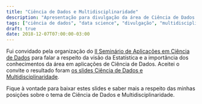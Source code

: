```yaml
---
title: "Ciência de Dados e Multidisciplinaridade"
description: "Apresentação para divulgação da área de Ciência de Dados sob a ótica da Estatística"
tags: ["ciência de dados", "data science", "divulgação", "multidisciplinaridade"]
draft: true
date: 2018-12-07T07:00:00-03:00
---
```


Fui convidado pela organização do [II Seminário de Aplicações em Ciência de Dados](http://datascience.dca.ufrn.br) para falar a respeito da visão da Estatística e a importância dos conhecimentos da área em aplicações de Ciência de Dados. Aceitei o convite o resultado foram [os slides Ciência de Dados e Multidisciplinaridade](/images/minicursos/ii-seminario-ciencia-de-dados-2018/ciencia_de_dados_e_multidisciplinaridade.pdf). 

Fique à vontade para baixar estes slides e saber mais a respeito das minhas posições sobre o tema de Ciência de Dados e Multidisciplinaridade.